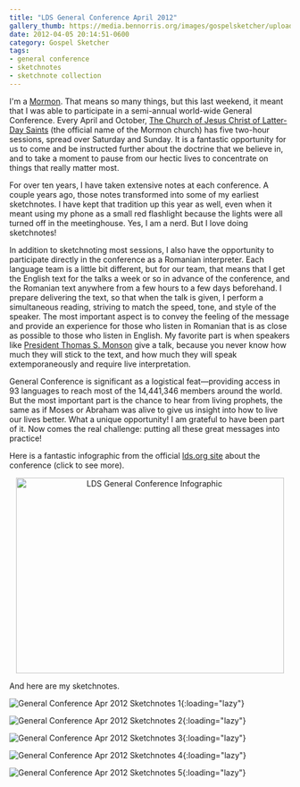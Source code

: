 ```yaml
---
title: "LDS General Conference April 2012"
gallery_thumb: https://media.bennorris.org/images/gospelsketcher/uploads/2021/759d59e622.jpg
date: 2012-04-05 20:14:51-0600
category: Gospel Sketcher
tags:
- general conference
- sketchnotes
- sketchnote collection
---
```


I'm a <a href="http://mormon.org" target="_blank">Mormon</a>. That means so many things, but this last weekend, it meant that I was able to participate in a semi-annual world-wide General Conference. Every April and October, <a href="http://www.lds.org" target="_blank">The Church of Jesus Christ of Latter-Day Saints</a> (the official name of the Mormon church) has five two-hour sessions, spread over Saturday and Sunday. It is a fantastic opportunity for us to come and be instructed further about the doctrine that we believe in, and to take a moment to pause from our hectic lives to concentrate on things that really matter most.

For over ten years, I have taken extensive notes at each conference. A couple years ago, those notes transformed into some of my earliest sketchnotes. I have kept that tradition up this year as well, even when it meant using my phone as a small red flashlight because the lights were all turned off in the meetinghouse. Yes, I am a nerd. But I love doing sketchnotes!

In addition to sketchnoting most sessions, I also have the opportunity to participate directly in the conference as a Romanian interpreter. Each language team is a little bit different, but for our team, that means that I get the English text for the talks a week or so in advance of the conference, and the Romanian text anywhere from a few hours to a few days beforehand. I prepare delivering the text, so that when the talk is given, I perform a simultaneous reading, striving to match the speed, tone, and style of the speaker. The most important aspect is to convey the feeling of the message and provide an experience for those who listen in Romanian that is as close as possible to those who listen in English. My favorite part is when speakers like <a href="http://www.mormonnewsroom.org/leader-biographies/president-thomas-s-monson" target="_blank">President Thomas S. Monson</a> give a talk, because you never know how much they will stick to the text, and how much they will speak extemporaneously and require live interpretation.

General Conference is significant as a logistical feat—providing access in 93 languages to reach most of the 14,441,346 members around the world. But the most important part is the chance to hear from living prophets, the same as if Moses or Abraham was alive to give us insight into how to live our lives better. What a unique opportunity! I am grateful to have been part of it. Now comes the real challenge: putting all these great messages into practice!

Here is a fantastic infographic from the official <a href="http://www.lds.org/general-conference/about-general-conference?lang=eng" target="_blank">lds.org site</a> about the conference (click to see more).
<p style="text-align:center;"><a href="http://www.lds.org/bc/content/ldsorg/content/images/GCinfographicsa-1200px-wide.jpg?lang=eng" target="_blank"><img class="aligncenter" title="LDS General Conference Infographic" src="http://www.lds.org/bc/content/ldsorg/content/images/GC-infographics-crop.jpg" alt="LDS General Conference Infographic" width="480" height="350" /></a></p>
And here are my sketchnotes.

![General Conference Apr 2012 Sketchnotes 1](https://media.bennorris.org/images/gospelsketcher/uploads/2021/759d59e622.jpg){:loading="lazy"}

![General Conference Apr 2012 Sketchnotes 2](https://media.bennorris.org/images/gospelsketcher/uploads/2021/b15c481fd9.jpg){:loading="lazy"}

![General Conference Apr 2012 Sketchnotes 3](https://media.bennorris.org/images/gospelsketcher/uploads/2021/96cd1f9f9f.jpg){:loading="lazy"}

![General Conference Apr 2012 Sketchnotes 4](https://media.bennorris.org/images/gospelsketcher/uploads/2021/fa3770a2ba.jpg){:loading="lazy"}

![General Conference Apr 2012 Sketchnotes 5](https://media.bennorris.org/images/gospelsketcher/uploads/2021/1229b2b08b.jpg){:loading="lazy"}